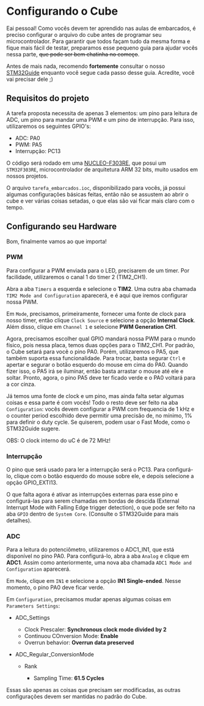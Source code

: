 # Configurando o Cube

Eai pessoal! Como vocês devem ter aprendido nas aulas de embarcados, é preciso configurar o arquivo do cube antes de programar seu microcontrolador. Para garantir que todos façam tudo da mesma forma e fique mais fácil de testar, preparamos esse pequeno guia para ajudar vocês nessa parte, ~~que pode ser bem chatinha no começo~~.

Antes de mais nada, recomendo **fortemente** consultar o nosso [STM32Guide](https://github.com/ThundeRatz/STM32Guide) enquanto você segue cada passo desse guia. Acredite, você vai precisar dele ;)

## Requisitos do projeto

A tarefa proposta necessita de apenas 3 elementos: um pino para leitura de ADC, um pino para mandar uma PWM e um pino de interrupção. Para isso, utilizaremos os seguintes GPIO's:

* ADC: PA0
* PWM: PA5
* Interrupção: PC13

O código será rodado em uma [NUCLEO-F303RE](https://os.mbed.com/platforms/ST-Nucleo-F303RE/), que posui um `STM32F303RE`, microcontrolador de arquitetura ARM 32 bits, muito usados em nossos projetos.

O arquivo `tarefa_embarcados.ioc`, disponibilizado para vocês, já possui algumas configurações básicas feitas, então não se assustem ao abrir o cube e ver várias coisas setadas, o que elas são vai ficar mais claro com o tempo.

## Configurando seu Hardware

Bom, finalmente vamos ao que importa!

### PWM

Para configurar a PWM enviada para o LED, precisarem de um timer. Por facilidade, utilizaremos o canal 1 do timer 2 (TIM2_CH1).

Abra a aba `Timers` a esquerda e selecione o **TIM2**. Uma outra aba chamada `TIM2 Mode and Configuration` aparecerá, e é aqui que iremos configurar nossa PWM.

Em `Mode`, precisamos, primeiramente, fornecer uma fonte de clock para nosso timer, então clique `Clock Source` e selecione a opção **Internal Clock**. Além disso, clique em `Channel 1` e selecione **PWM Generation CH1**.

Agora, precisamos escolher qual GPIO mandará nossa PWM para o mundo físico, pois nessa placa, temos duas opções para o TIM2_CH1. Por padrão, o Cube setará para você o pino PA0. Porém, utilizaremos o PA5, que também suporta essa funcionalidade. Para trocar, basta segurar `Ctrl` e apertar e segurar o botão esquerdo do mouse em cima do PA0. Quando fizer isso, o PA5 irá se iluminar, então basta arrastar o mouse até ele e soltar. Pronto, agora, o pino PA5 deve ter ficado verde e o PA0 voltará para a cor cinza.

Já temos uma fonte de clock e um pino, mas ainda falta setar algumas coisas e essa parte é com vocês! Todo o resto deve ser feito na aba `Configuration`: vocês devem configurar a PWM com frequencia de 1 kHz e o counter period escolhido deve permitir uma precisão de, no mínimo, 1% para definir o duty cycle. Se quiserem, podem usar o Fast Mode, como o STM32Guide sugere.

OBS: O clock interno do uC é de 72 MHz!

### Interrupção

O pino que será usado para ler a interrupção será o PC13. Para configurá-lo, clique com o botão esquerdo do mouse sobre ele, e depois selecione a opção GPIO_EXTI13.

O que falta agora é ativar as interrupções externas para esse pino e configurá-las para serem chamadas em bordas de descida (External Interrupt Mode with Falling Edge trigger detection), o que pode ser feito na aba `GPIO` dentro de `System Core`. (Consulte o STM32Guide para mais detalhes).

### ADC

Para a leitura do potenciômetro, utilizaremos o ADC1_IN1, que está disponível no pino PA0. Para configurá-lo, abra a aba `Analog` e clique em **ADC1**. Assim como anteriormente, uma nova aba chamada `ADC1 Mode and Configuration` aparecerá.

Em `Mode`, clique em `IN1` e selecione a opção **IN1 Single-ended**. Nesse momento, o pino PA0 deve ficar verde.

Em `Configuration`, precisamos mudar apenas algumas coisas em `Parameters Settings`:

* ADC_Settings

    * Clock Prescaler: **Synchronous clock mode divided by 2**
    * Continuou COnversion Mode: **Enable**
    * Overrun behavior: **Overrun data preserved**

* ADC_Regular_ConversionMode

    * Rank

        * Sampling Time: **61.5 Cycles**

Essas são apenas as coisas que precisam ser modificadas, as outras configurações devem ser mantidas no padrão do Cube.
